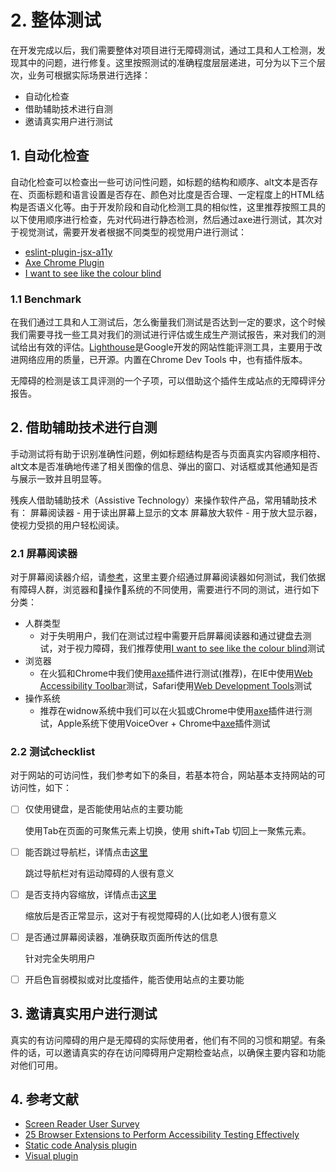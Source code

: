 # 2. 整体测试

在开发完成以后，我们需要整体对项目进行无障碍测试，通过工具和人工检测，发现其中的问题，进行修复。这里按照测试的准确程度层层递进，可分为以下三个层次，业务可根据实际场景进行选择：

* 自动化检查
* 借助辅助技术进行自测
* 邀请真实用户进行测试

## 1. 自动化检查

自动化检查可以检查出一些可访问性问题，如标题的结构和顺序、alt文本是否存在、页面标题和语言设置是否存在、颜色对比度是否合理、一定程度上的HTML结构是否语义化等。由于开发阶段和自动化检测工具的相似性，这里推荐按照工具的以下使用顺序进行检查，先对代码进行静态检测，然后通过axe进行测试，其次对于视觉测试，需要开发者根据不同类型的视觉用户进行测试：

* [eslint-plugin-jsx-a11y](develop.md)
* [Axe Chrome Plugin](develop.md)
* [I want to see like the colour blind](develop.md)

### 1.1 Benchmark

在我们通过工具和人工测试后，怎么衡量我们测试是否达到一定的要求，这个时候我们需要寻找一些工具对我们的测试进行评估或生成生产测试报告，来对我们的测试给出有效的评估。[Lighthouse](https://developers.google.com/web/tools/lighthouse/)是Google开发的网站性能评测工具，主要用于改进网络应用的质量，已开源。内置在Chrome Dev Tools 中，也有插件版本。

无障碍的检测是该工具评测的一个子项，可以借助这个插件生成站点的无障碍评分报告。

## 2. 借助辅助技术进行自测

手动测试将有助于识别准确性问题，例如标题结构是否与页面真实内容顺序相符、alt文本是否准确地传递了相关图像的信息、弹出的窗口、对话框或其他通知是否与展示一致并且明显等。

残疾人借助辅助技术（Assistive Technology）来操作软件产品，常用辅助技术有： 屏幕阅读器 - 用于读出屏幕上显示的文本 屏幕放大软件 - 用于放大显示器，使视力受损的用户轻松阅读。

### 2.1 屏幕阅读器

对于屏幕阅读器介绍，请[参考](../yi-bei-jing-jie-shao/basics.md)，这里主要介绍通过屏幕阅读器如何测试，我们依据有障碍人群，浏览器和操作系统的不同使用，需要进行不同的测试，进行如下分类：

* 人群类型
  * 对于失明用户，我们在测试过程中需要开启屏幕阅读器和通过键盘去测试，对于视力障碍，我们推荐使用[I want to see like the colour blind](develop.md)测试
* 浏览器
  * 在火狐和Chrome中我们使用[axe](develop.md)插件进行测试\(推荐\)，在IE中使用[Web Accessibility Toolbar](https://developer.paciellogroup.com/resources/wat/)测试，Safari使用[Web Development Tools](https://developer.apple.com/safari/tools/)测试
* 操作系统
  * 推荐在widnow系统中我们可以在火狐或Chrome中使用[axe](develop.md)插件进行测试，Apple系统下使用VoiceOver + Chrome中[axe](develop.md)插件测试

### 2.2 测试checklist

对于网站的可访问性，我们参考如下的条目，若基本符合，网站基本支持网站的可访问性，如下：

* [ ] 仅使用键盘，是否能使用站点的主要功能

  使用Tab在页面的可聚焦元素上切换，使用 shift+Tab 切回上一聚焦元素。

* [ ] 能否跳过导航栏，详情点击[这里](../er-wu-zhang-ai-gai-zao/content-creation/page1.md)

  跳过导航栏对有运动障碍的人很有意义

* [ ] 是否支持内容缩放，详情点击[这里](https://aerolab.co/blog/web-accessibility/)

  缩放后是否正常显示，这对于有视觉障碍的人\(比如老人\)很有意义

* [ ] 是否通过屏幕阅读器，准确获取页面所传达的信息

  针对完全失明用户

* [ ] 开启色盲弱模拟或对比度插件，能否使用站点的主要功能

## 3. 邀请真实用户进行测试

真实的有访问障碍的用户是无障碍的实际使用者，他们有不同的习惯和期望。有条件的话，可以邀请真实的存在访问障碍用户定期检查站点，以确保主要内容和功能对他们可用。

## 4. 参考文献

* [Screen Reader User Survey](https://webaim.org/projects/screenreadersurvey7/)
* [25 Browser Extensions to Perform Accessibility Testing Effectively](https://www.digitala11y.com/accessibility-plug-ins-ie-chrome-firefox-browsers/)
* [Static code Analysis plugin](https://github.com/evcohen/eslint-plugin-jsx-a11y)
* [Visual plugin](https://websitecreationworkshop.com/blog/design-tips/see-like-color-blind/)

